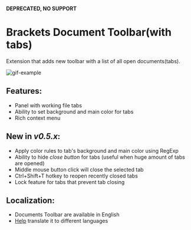 **DEPRECATED, NO SUPPORT**

# Brackets Document Toolbar(with tabs)

Extension that adds new toolbar with a list of all open documents(tabs).

![gif-example](https://raw.githubusercontent.com/dnbard/brackets-documents-toolbar/master/shots/capture1.gif)

## Features:

* Panel with working file tabs
* Ability to set background and main color for tabs
* Rich context menu

## New in *v0.5.x*:

* Apply color rules to tab's background and main color using RegExp
* Ability to hide *close button* for tabs (useful when huge amount of tabs are opened)
* Middle mouse button click will close the selected tab
* Ctrl+Shift+T hotkey to reopen recently closed tabs
* Lock feature for tabs that prevent tab closing

## Localization:
* Documents Toolbar are available in English
* [Help](https://crowdin.com/project/documents-toolbar/invite) translate it to different languages
